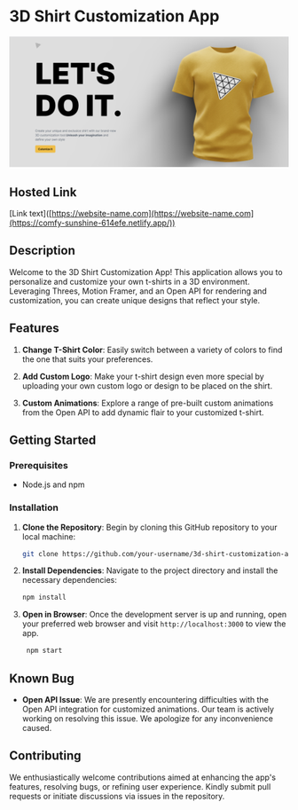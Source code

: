 # 3D Shirt Customization App

![App Preview](Screenshot%202023-08-21%20183123.png)

## Hosted Link
[Link text]([https://website-name.com](https://website-name.com](https://comfy-sunshine-614efe.netlify.app/))


## Description

Welcome to the 3D Shirt Customization App! This application allows you to personalize and customize your own t-shirts in a 3D environment. Leveraging Threes, Motion Framer, and an Open API for rendering and customization, you can create unique designs that reflect your style.

## Features

1. **Change T-Shirt Color**: Easily switch between a variety of colors to find the one that suits your preferences.

2. **Add Custom Logo**: Make your t-shirt design even more special by uploading your own custom logo or design to be placed on the shirt.

3. **Custom Animations**: Explore a range of pre-built custom animations from the Open API to add dynamic flair to your customized t-shirt.

## Getting Started

### Prerequisites

- Node.js and npm

### Installation

1. **Clone the Repository**: Begin by cloning this GitHub repository to your local machine:

   ```sh
   git clone https://github.com/your-username/3d-shirt-customization-app.git

2. **Install Dependencies**: Navigate to the project directory and install the necessary dependencies:
    ```sh
    npm install

3. **Open in Browser**: Once the development server is up and running, open your preferred web browser and visit `http://localhost:3000` to view the app.
   ```sh
    npm start

## Known Bug

- **Open API Issue**: We are presently encountering difficulties with the Open API integration for customized animations. Our team is actively working on resolving this issue. We apologize for any inconvenience caused.

## Contributing

We enthusiastically welcome contributions aimed at enhancing the app's features, resolving bugs, or refining user experience. Kindly submit pull requests or initiate discussions via issues in the repository.


